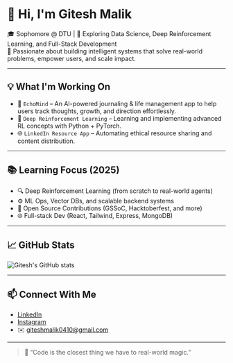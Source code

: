 # 👋 Hi, I'm Gitesh Malik

🎓 Sophomore @ DTU | 🔭 Exploring Data Science, Deep Reinforcement Learning, and Full-Stack Development  
🚀 Passionate about building intelligent systems that solve real-world problems, empower users, and scale impact.

---

## 💡 What I'm Working On

- 🎯 `EchoMind` – An AI-powered journaling & life management app to help users track thoughts, growth, and direction effortlessly.
- 🧠 `Deep Reinforcement Learning` – Learning and implementing advanced RL concepts with Python + PyTorch.
- 🌐 `LinkedIn Resource App` – Automating ethical resource sharing and content distribution.

---

## 📚 Learning Focus (2025)

- 🔍 Deep Reinforcement Learning (from scratch to real-world agents)
- ⚙️ ML Ops, Vector DBs, and scalable backend systems
- 🌱 Open Source Contributions (GSSoC, Hacktoberfest, and more)
- 🌐 Full-stack Dev (React, Tailwind, Express, MongoDB)

---

## 📈 GitHub Stats

![Gitesh's GitHub stats](https://github-readme-stats.vercel.app/api?username=evildead23151&show_icons=true&theme=radical)

---

## 📫 Connect With Me

- [LinkedIn](https://www.linkedin.com/in/gitesh-malik-57185b309)  
- [Instagram](https://instagram.com/giteshdiaries)  
- ✉️ giteshmalik0410@gmail.com

---

> 💬 “Code is the closest thing we have to real-world magic.”
